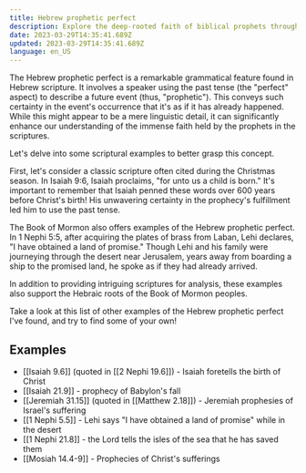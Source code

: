 ```yaml
---
title: Hebrew prophetic perfect
description: Explore the deep-rooted faith of biblical prophets through the lens of the Hebrew Prophetic Perfect, a unique linguistic feature in scriptures.
date: 2023-03-29T14:35:41.689Z
updated: 2023-03-29T14:35:41.689Z
language: en_US
---
```


The Hebrew prophetic perfect is a remarkable grammatical feature found in Hebrew scripture. It involves a speaker using the past tense (the "perfect" aspect) to describe a future event (thus, "prophetic"). This conveys such certainty in the event's occurrence that it's as if it has already happened. While this might appear to be a mere linguistic detail, it can significantly enhance our understanding of the immense faith held by the prophets in the scriptures.

Let's delve into some scriptural examples to better grasp this concept.

First, let's consider a classic scripture often cited during the Christmas season. In Isaiah 9:6, Isaiah proclaims, "for unto us a child is born." It's important to remember that Isaiah penned these words over 600 years before Christ's birth! His unwavering certainty in the prophecy's fulfillment led him to use the past tense.

The Book of Mormon also offers examples of the Hebrew prophetic perfect. In 1 Nephi 5:5, after acquiring the plates of brass from Laban, Lehi declares, "I have obtained a land of promise." Though Lehi and his family were journeying through the desert near Jerusalem, years away from boarding a ship to the promised land, he spoke as if they had already arrived.

In addition to providing intriguing scriptures for analysis, these examples also support the Hebraic roots of the Book of Mormon peoples.

Take a look at this list of other examples of the Hebrew prophetic perfect I've found, and try to find some of your own!

## Examples
- [[Isaiah 9.6]] (quoted in [[2 Nephi 19.6]]) - Isaiah foretells the birth of Christ
- [[Isaiah 21.9]] - prophecy of Babylon's fall
- [[Jeremiah 31.15]] (quoted in [[Matthew 2.18]]) - Jeremiah prophesies of Israel's suffering
- [[1 Nephi 5.5]] - Lehi says "I have obtained a land of promise" while in the desert
- [[1 Nephi 21.8]] - the Lord tells the isles of the sea that he has saved them
- [[Mosiah 14.4-9]] - Prophecies of Christ's sufferings
